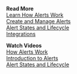 **Read More**<br/>
[Learn How Alerts Work](https://docs.wavefront.com/alerts.html)<br/>
[Create and Manage Alerts](https://docs.wavefront.com/alerts_manage.html)<br/>
[Alert States and Lifecycle](https://docs.wavefront.com/alerts_states_lifecycle.html)<br/>
[Integrations](https://docs.wavefront.com/integrations.html)

**Watch Videos**<br/>
[How Alerts Work](https://youtu.be/VjmWExKiYYg)<br/>
[Introduction to Alerts](https://bcove.video/3gh9rce)<br/>
[Alert States and Lifecycle](https://bcove.video/3iYlXiP)<br/>
